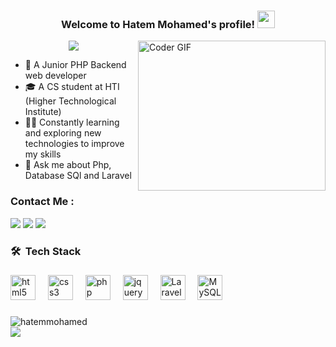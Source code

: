 <h3 align="center">
  Welcome to Hatem Mohamed's profile!
  <img src="https://media.giphy.com/media/hvRJCLFzcasrR4ia7z/giphy.gif" width="28">
</h3>

<img align="right" src="https://media.giphy.com/media/SWoSkN6DxTszqIKEqv/giphy.gif" alt="Coder GIF" width="300" height="240">

<!-- Typing SVG by DenverCoder1 - https://github.com/DenverCoder1/readme-typing-svg -->
<p align="center">
  <a href="https://github.com/DenverCoder1/readme-typing-svg"><img src="https://readme-typing-svg.herokuapp.com/?lines=Backend%20PHP%20developer;Always%20learning%20new%20things&font=Fira%20Code&center=true&width=440&height=45&color=f75c7e&vCenter=true&size=22"></a>
</p>

- 🏢 A Junior PHP Backend web developer
- 🎓 A CS student at HTI (Higher Technological Institute)
- 👨‍💻 Constantly learning and exploring new technologies to improve my skills
- 💬 Ask me about Php, Database SQl and Laravel

### Contact Me :

<a href="https://www.linkedin.com/in/hatem-zezo-80a580276/" target="_blank"><img src="https://img.shields.io/badge/-Hatem-0077B5?style=for-the-badge&logo=Linkedin&logoColor=white"/></a>
<a href="https://wa.me/+201157850885" target="_blank"><img src="https://img.shields.io/badge/-Hatem-25D366?style=for-the-badge&logo=WhatsApp&logoColor=white"/></a>
<a href="mailto:hatemze233@gmail.com" target="_blank"><img src="https://img.shields.io/badge/-Hatem-EA2328?style=for-the-badge&logo=Gmail&logoColor=red"/></a>

### 🛠 &nbsp;Tech Stack

###

<div align="left">

<img src="https://cdn.jsdelivr.net/gh/devicons/devicon/icons/html5/html5-original.svg" height="40" alt="html5 logo"  />

  <img width="12" />

  <img src="https://cdn.jsdelivr.net/gh/devicons/devicon/icons/css3/css3-original.svg" height="40" alt="css3 logo"  />

  <img width="12" />

  <img src="https://cdn.jsdelivr.net/gh/devicons/devicon/icons/php/php-original.svg" height="40" alt="php logo"  />

  <img width="12" />

  <img src="https://cdn.jsdelivr.net/gh/devicons/devicon/icons/jquery/jquery-original.svg" height="40" alt="jquery logo"  />

  <img width="12" />

  <img src="https://upload.wikimedia.org/wikipedia/commons/thumb/9/9a/Laravel.svg/1969px-Laravel.svg.png" height="40" alt="Laravel logo"  />

  <img width="12" />

  <img src="https://cdn.jsdelivr.net/gh/devicons/devicon/icons/mysql/mysql-original.svg" height="40" alt="MySQL logo"  />

</div>



###

<img align="left" src="https://github-readme-stats.vercel.app/api/top-langs?username=hatem966&show_icons=true&locale=en&layout=compact&theme=chartreuse-dark" alt="hatemmohamed" />
<br>
<a href="https://komarev.com/ghpvc/?username=hatem966&style=for-the-badge">
    <img src="https://komarev.com/ghpvc/?username=hatem966&style=for-the-badge">
</a>
